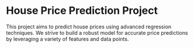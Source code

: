 # House Price Prediction Project

This project aims to predict house prices using advanced regression techniques. We strive to build a robust model for accurate price predictions by leveraging a variety of features and data points.
